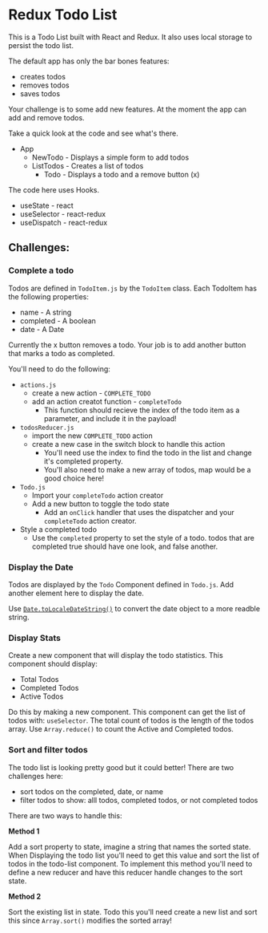 # Redux Todo List

This is a Todo List built with React and Redux. It also uses local storage to persist the todo list. 

The default app has only the bar bones features: 

- creates todos
- removes todos
- saves todos

Your challenge is to some add new features. At the moment the app can add and remove todos. 

Take a quick look at the code and see what's there. 

- App 
	- NewTodo - Displays a simple form to add todos
	- ListTodos - Creates a list of todos
		- Todo - Displays a todo and a remove button (x)

The code here uses Hooks. 

- useState - react
- useSelector - react-redux
- useDispatch - react-redux 

## Challenges: 

### Complete a todo

Todos are defined in `TodoItem.js` by the `TodoItem` class. Each TodoItem has the following properties: 

- name - A string 
- completed - A boolean
- date - A Date

Currently the x button removes a todo. Your job is to add another button that marks a todo as completed. 

You'll need to do the following: 

- `actions.js`
	- create a new action - `COMPLETE_TODO`
	- add an action creatot function - `completeTodo`
		- This function should recieve the index of the todo item as a parameter, and include it in the payload!
- `todosReducer.js`
	- import the new `COMPLETE_TODO` action
	- create a new case in the switch block to handle this action
		- You'll need use the index to find the todo in the list and change it's completed property. 
		- You'll also need to make a new array of todos, map would be a good choice here! 
- `Todo.js`
	- Import your `completeTodo` action creator
	- Add a new button to toggle the todo state
		- Add an `onClick` handler that uses the dispatcher and your `completeTodo` action creator. 
- Style a completed todo 
	- Use the `completed` property to set the style of a todo. todos that are completed true should have one look, and false another. 

### Display the Date

Todos are displayed by the `Todo` Component defined in `Todo.js`. Add another element here to display the date. 

Use [`Date.toLocaleDateString()`](https://developer.mozilla.org/en-US/docs/Web/JavaScript/Reference/Global_Objects/Date/toLocaleDateString) to convert the date object to a more readble string.

### Display Stats 

Create a new component that will display the todo statistics. This component should display: 

- Total Todos
- Completed Todos
- Active Todos

Do this by making a new component. This component can get the list of todos with: `useSelector`. The total count of todos is the length of the todos array. Use `Array.reduce()` to count the Active and Completed todos. 

### Sort and filter todos

The todo list is looking pretty good but it could better! There are two challenges here: 

- sort todos on the completed, date, or name
- filter todos to show: alll todos, completed todos, or not completed todos

There are two ways to handle this: 

**Method 1**

Add a sort property to state, imagine a string that names the sorted state. When Displaying the todo list you'll need to get this value and sort the list of todos in the todo-list component. To implement this method you'll need to define a new reducer and have this reducer handle changes to the sort state. 

**Method 2**

Sort the existing list in state. Todo this you'll need create a new list and sort this since `Array.sort()` modifies the sorted array! 
